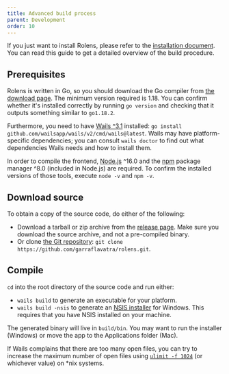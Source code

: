```yaml
---
title: Advanced build process
parent: Development
order: 10
---
```


If you just want to install Rolens, please refer to the [installation document](/installation/). You can read this guide to get a detailed overview of the build procedure.

## Prerequisites

Rolens is written in Go, so you should download the Go compiler from [the download page](https://go.dev/dl/). The minimum version required is 1.18. You can confirm whether it's installed correctly by running `go version` and checking that it outputs something similar to `go1.18.2`.

Furthermore, you need to have [Wails ^3.1](https://wails.io/docs/gettingstarted/installation) installed: `go install github.com/wailsapp/wails/v2/cmd/wails@latest`. Wails may have platform-specific dependencies; you can consult `wails doctor` to find out what dependencies Wails needs and how to install them.

In order to compile the frontend, [Node.js](https://nodejs.org/en/download) ^16.0 and the [npm](https://npmjs.com) package manager ^8.0 (included in Node.js) are required. To confirm the installed versions of those tools, execute `node -v` and `npm -v`.

## Download source

To obtain a copy of the source code, do either of the following:

* Download a tarball or zip archive from the [release page](https://github.com/garraflavatra/rolens/releases/latest). Make sure you download the source archive, and not a pre-compiled binary.
* Or clone [the Git repository](https://github.com/garraflavatra/rolens): `git clone https://github.com/garraflavatra/rolens.git`.

## Compile

`cd` into the root directory of the source code and run either:

* `wails build` to generate an executable for your platform.
* `wails build -nsis` to generate an [NSIS installer](https://nsis.sourceforge.io/Main_Page) for Windows. This requires that you have NSIS installed on your machine.

The generated binary will live in `build/bin`. You may want to run the installer (Windows) or move the app to the Applications folder (Mac).

If Wails complains that there are too many open files, you can try to increase the maximum number of open files using [`ulimit -f 1024`](https://www.man7.org/linux/man-pages/man1/ulimit.1p.html) (or whichever value) on *nix systems.
